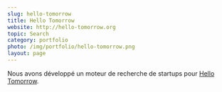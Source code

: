 ```yaml
---
slug: hello-tomorrow
title: Hello Tomorrow
website: http://hello-tomorrow.org
topic: Search
category: portfolio
photo: /img/portfolio/hello-tomorrow.png
layout: page
---
```

Nous avons développé un moteur de recherche de startups pour [Hello Tomorrow]({{page.website}}).

